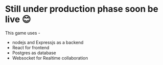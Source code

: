 # Still under production phase soon be live 😊

This game uses -
- nodejs and Expressjs  as a backend 
- React for frontend 
- Postgres as database
- Websocket for Realtime collaboration 
